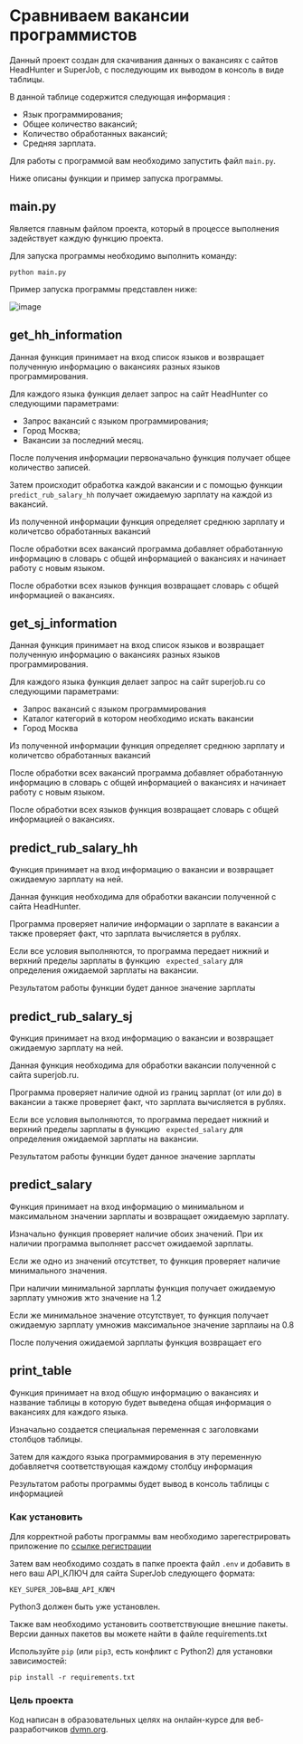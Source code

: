 # Сравниваем вакансии программистов

Данный проект создан для скачивания данных о вакансиях с сайтов HeadHunter и SuperJob, с последующим их выводом в консоль в виде таблицы. 

В данной таблице содержится следующая информация :

* Язык программирования;
* Общее количество вакансий; 
* Количество обработанных вакансий; 
* Средняя зарплата.

Для работы с программой вам необходимо запустить файл ```main.py```. 

Ниже описаны функции и пример запуска программы. 


## main.py

Является главным файлом проекта, который в процессе выполнения задействует каждую функцию проекта.

Для запуска программы необходимо выполнить команду: 

```
python main.py
```
Пример запуска программы представлен ниже:

![image](https://user-images.githubusercontent.com/42433463/213409208-eabce8bc-690a-4b2e-90c4-e5a6196cd95e.png)



## get_hh_information

Данная функция принимает на вход список языков и возвращает полученную информацию о вакансиях разных языков программирования.

Для каждого языка функция делает запрос на сайт HeadHunter со следующими параметрами:

* Запрос вакансий с языком программирования;
* Город Москва;
* Вакансии за последний месяц.

После получения информации первоначально функция получает общее количество записей. 

Затем происходит обработка каждой вакансии и с помощью функции ```predict_rub_salary_hh``` получает ожидаемую зарплату на каждой из вакансий. 

Из полученной информации функция определяет среднюю зарплату и количетсво обработанных вакансий

После обработки всех вакансий программа добавляет обработанную информацию в словарь с общей информацией о вакансиях и начинает работу с новым языком. 

После обработки всех языков функция возвращает словарь с общей информацией о вакансиях.


## get_sj_information

Данная функция принимает на вход список языков и возвращает полученную информацию о вакансиях разных языков программирования.

Для каждого языка функция делает запрос на сайт superjob.ru со следующими параметрами:

* Запрос вакансий с языком программирования
* Каталог категорий в котором необходимо искать вакансии
* Город Москва

Из полученной информации функция определяет среднюю зарплату и количетсво обработанных вакансий

После обработки всех вакансий программа добавляет обработанную информацию в словарь с общей информацией о вакансиях и начинает работу с новым языком. 

После обработки всех языков функция возвращает словарь с общей информацией о вакансиях.


## predict_rub_salary_hh

Функция принимает на вход информацию о вакансии и возвращает ожидаемую зарплату на ней.

Данная функция необходима для обработки вакансии полученной с сайта HeadHunter. 

Программа проверяет наличие информации о зарплате в вакансии а также проверяет факт, что зарплата вычисляется в рублях.

Если все условия выполняются, то программа передает нижний и верхний пределы зарплаты в функцию ``` expected_salary``` для определения ожидаемой зарплаты на вакансии.

Результатом работы функции будет данное значение зарплаты


## predict_rub_salary_sj

Функция принимает на вход информацию о вакансии и возвращает ожидаемую зарплату на ней.

Данная функция необходима для обработки вакансии полученной с сайта superjob.ru. 

Программа проверяет наличие одной из границ зарплат (от или до) в вакансии а также проверяет факт, что зарплата вычисляется в рублях.

Если все условия выполняются, то программа передает нижний и верхний пределы зарплаты в функцию ``` expected_salary``` для определения ожидаемой зарплаты на вакансии.

Результатом работы функции будет данное значение зарплаты


## predict_salary

Функция принимает на вход информацию о минимальном и максимальном значении зарплаты и возвращает ожидаемую зарплату.

Изначально функция проверяет наличие обоих значений. При их наличии программа выполняет рассчет ожидаемой зарплаты. 

Если же одно из значений отсутствет, то функция проверяет наличие минимального значения. 

При наличии минимальной зарплаты функция получает ожидаемую зарплату умножив жто значение на 1.2 

Если же минимальное значение отсутствует, то функция получает ожидаемую зарплату умножив максимальное значение зарплаиы на 0.8

После получения ожидаемой зарплаты функция возвращает его


## print_table

Функция принимает на вход общую информацию о вакансиях и название таблицы в которую будет выведена общая информация о вакансиях для каждого языка. 

Изначально создается специальная переменная с заголовками столбцов таблицы. 

Затем для каждого языка программирования в эту переменную добавляетчя соответствующая каждому столбцу информация

Результатом работы программы будет вывод в консоль таблицы с информацией


### Как установить

Для корректной работы программы вам необходимо зарегестрировать приложение по [ссылке регистрации](https://api.superjob.ru/register/)

Затем вам необходимо создать в папке проекта файл ```.env``` и добавить в него ваш API_КЛЮЧ для сайта SuperJob следующего формата:

```
KEY_SUPER_JOB=ВАШ_API_КЛЮЧ

```

Python3 должен быть уже установлен. 

Также вам необходимо установить соответствующие внешние пакеты. Версии данных пакетов вы можете найти в файле requirements.txt

Используйте `pip` (или `pip3`, есть конфликт с Python2) для установки зависимостей:
```
pip install -r requirements.txt
```


### Цель проекта

Код написан в образовательных целях на онлайн-курсе для веб-разработчиков [dvmn.org](https://dvmn.org/).

